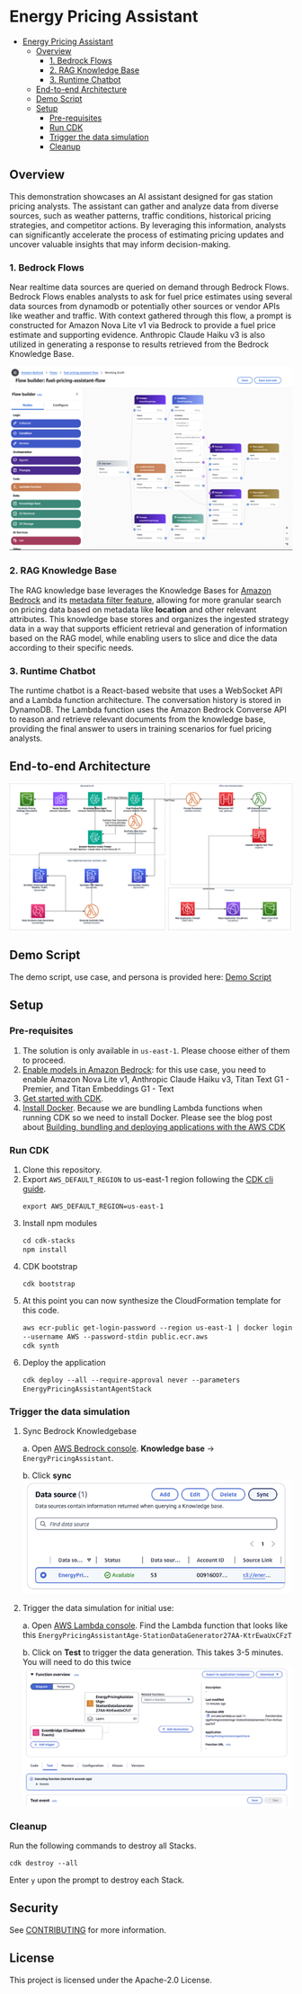# Energy Pricing Assistant

- [Energy Pricing Assistant](#energy-pricing-assistant)
  - [Overview](#overview)
    - [1. Bedrock Flows](#1-bedrock-flows)
    - [2. RAG Knowledge Base](#2-rag-knowledge-base)
    - [3. Runtime Chatbot](#3-runtime-chatbot)
  - [End-to-end Architecture](#end-to-end-architecture)
  - [Demo Script](#demo-script)
  - [Setup](#setup)
    - [Pre-requisites](#pre-requisites)
    - [Run CDK](#run-cdk)
    - [Trigger the data simulation](#trigger-the-data-simulation)
    - [Cleanup](#cleanup)


## Overview
This demonstration showcases an AI assistant designed for gas station pricing analysts. The assistant can gather and analyze data from diverse sources, such as weather patterns, traffic conditions, historical pricing strategies, and competitor actions.  By leveraging this information, analysts can significantly accelerate the process of estimating pricing updates and uncover valuable insights that may inform decision-making.

### 1. Bedrock Flows

Near realtime data sources are queried on demand through Bedrock Flows. Bedrock Flows enables analysts to ask for fuel price estimates using several data sources from dynamodb or potentially other sources or vendor APIs like weather and traffic. With context gathered through this flow, a prompt is constructed for Amazon Nova Lite v1 via Bedrock to provide a fuel price estimate and supporting evidence. Anthropic Claude Haiku v3 is also utilized in generating a response to results retrieved from the Bedrock Knowledge Base.

![bedrock flows](docs/architecture_diagrams/bedrock_flow.png)


### 2. RAG Knowledge Base

The RAG knowledge base leverages the Knowledge Bases for [Amazon Bedrock](https://aws.amazon.com/bedrock/knowledge-bases/) and its [metadata filter feature](https://aws.amazon.com/blogs/machine-learning/knowledge-bases-for-amazon-bedrock-now-supports-metadata-filtering-to-improve-retrieval-accuracy/), allowing for more granular search on pricing data based on metadata like **location** and other relevant attributes. This knowledge base stores and organizes the ingested strategy data in a way that supports efficient retrieval and generation of information based on the RAG model, while enabling users to slice and dice the data according to their specific needs.

### 3. Runtime Chatbot

The runtime chatbot is a React-based website that uses a WebSocket API and a Lambda function architecture. The conversation history is stored in DynamoDB. The Lambda function uses the Amazon Bedrock Converse API to reason and retrieve relevant documents from the knowledge base, providing the final answer to users in training scenarios for fuel pricing analysts.


## End-to-end Architecture

![e2e architecture](docs/architecture_diagrams/end-to-end%20architecture.png)

## Demo Script

The demo script, use case, and persona is provided here: [Demo Script](/docs/demoscript/Analyst_Demoscript.md)


## Setup

### Pre-requisites
1. The solution is only available in `us-east-1`. Please choose either of them to proceed.
2. [Enable models in Amazon Bedrock](https://docs.aws.amazon.com/bedrock/latest/userguide/model-access.html): for this use case, you need to enable Amazon Nova Lite v1, Anthropic Claude Haiku v3, Titan Text G1 - Premier, and Titan Embeddings G1 - Text
3. [Get started with CDK](https://docs.aws.amazon.com/cdk/v2/guide/getting_started.html).
4. [Install Docker](https://www.docker.com/get-started/). Because we are bundling Lambda functions when running CDK so we need to install Docker. Please see the blog post about [Building, bundling and deploying applications with the AWS CDK](https://aws.amazon.com/blogs/devops/building-apps-with-aws-cdk/)


### Run CDK
1. Clone this repository.
2. Export `AWS_DEFAULT_REGION` to us-east-1 region following the [CDK cli guide](https://docs.aws.amazon.com/cdk/v2/guide/cli.html#cli-environment).
   ```
   export AWS_DEFAULT_REGION=us-east-1
   ```
3. Install npm modules
   ```
   cd cdk-stacks
   npm install
   ``` 
4. CDK bootstrap 
   ```
   cdk bootstrap
   ```
5. At this point you can now synthesize the CloudFormation template for this code.
    ```
    aws ecr-public get-login-password --region us-east-1 | docker login --username AWS --password-stdin public.ecr.aws
    cdk synth
    ```
6. Deploy the application
    ```
    cdk deploy --all --require-approval never --parameters EnergyPricingAssistantAgentStack
    ```
### Trigger the data simulation
1. Sync Bedrock Knowledgebase
   
   a. Open [AWS Bedrock console](https://console.aws.amazon.com/bedrock). **Knowledge base** -> `EnergyPricingAssistant`. 

   b. Click **sync**
   ![KB data souce sync](docs/deployment/knowledgebase_data_sync.png)

2. Trigger the data simulation for initial use:
   
   a. Open [AWS Lambda console](https://console.aws.amazon.com/lambda). Find the Lambda function that looks like this `EnergyPricingAssistantAge-StationDataGenerator27AA-KtrEwaUxCFzT`

   b. Click on **Test** to trigger the data generation. This takes 3-5 minutes. You will need to do this twice
   ![data downloading](docs/deployment/trigger_data_downloading.png)


### Cleanup
Run the following commands to destroy all Stacks. 
```
cdk destroy --all
```
Enter `y` upon the prompt to destroy each Stack. 

## Security

See [CONTRIBUTING](CONTRIBUTING.md#security-issue-notifications) for more information.

## License

This project is licensed under the Apache-2.0 License.

